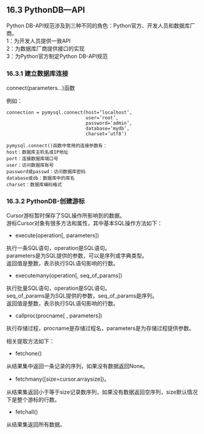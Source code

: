 ## 16.3 PythonDB—API

Python DB-API规范涉及到三种不同的角色：Python官方、开发人员和数据库厂商。  
1：为开发人员提供一致API  
2：为数据库厂商提供接口的实现  
3：为Python官方制定Python DB-API规范  

### 16.3.1 建立数据库连接

connect(parameters…)函数  

例如：

    connection = pymysql.connect(host=’localhost’,
                                 user=’root’,
                                 password=’admin’,
                                 database=’mydb’,
                                 charset=’utf8’)

    pymysql.connect()函数中常用的连接参数有：
    host：数据库主机名或IP地址
    port：连接数据库端口号
    user：访问数据库账号
    password或passwd：访问数据库密码
    database或db：数据库中的库名
    charset：数据库编码格式

### 16.3.2 PythonDB-创建游标

Cursor游标暂时保存了SQL操作所影响到的数据。  
游标Cursor对象有很多方法和属性，其中基本SQL操作方法如下：  

* execute(operation[, parameters])

执行一条SQL语句，operation是SQL语句。  
parameters是为SQL提供的参数，可以是序列或字典类型。  
返回值是整数，表示执行SQL语句影响的行数。  

* executemany(operation[, seq_of_params])

执行批量SQL语句，operation是SQL语句。  
seq_of_params是为SQL提供的参数，seq_of_params是序列。  
返回值是整数，表示执行SQL语句影响的行数。    

* callproc(procname[ , parameters])

执行存储过程，procname是存储过程名，parameters是为存储过程提供参数。
  
相关提取方法如下：  

* fetchone()

从结果集中返回一条记录的序列，如果没有数据返回None。  

* fetchmany([size=cursor.arraysize])。  

从结果集返回小于等于size记录数序列，如果没有数据返回空序列，size默认情况下是整个游标的行数。  

* fetchall()  

从结果集返回所有数据。

